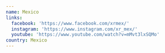 ```yaml
---
name: Mexico
links:
  facebook: 'https://www.facebook.com/xrmex/'
  instagram: 'https://www.instagram.com/xr_mex/'
  youtube: 'https://www.youtube.com/watch?v=mMvt3lxSQMo'
country: Mexico
---
```


